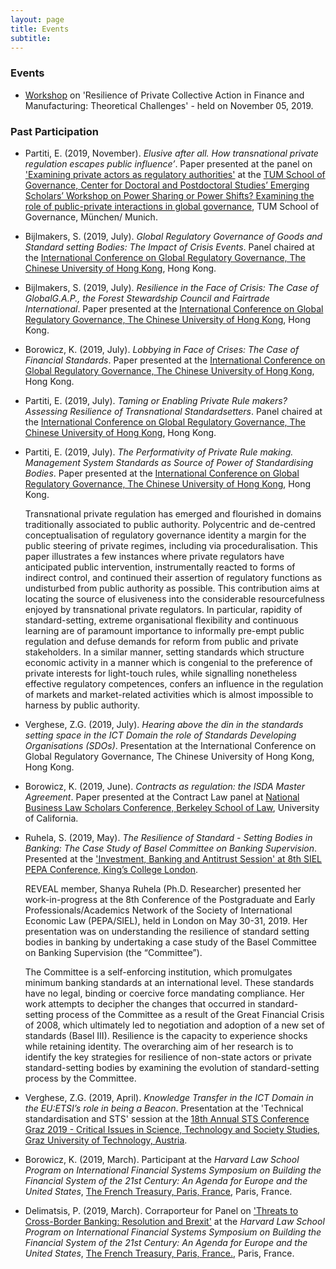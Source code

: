 ```yaml
---
layout: page
title: Events
subtitle:
---
```


### Events
- [Workshop](https://www.erc-reveal.eu/workshop/) on 'Resilience of Private Collective Action in Finance and Manufacturing: Theoretical Challenges' - held on November 05, 2019.

### Past Participation
- Partiti, E. (2019, November). _Elusive after all. How transnational private regulation escapes public influence’_. Paper presented at the panel on ['Examining private actors as regulatory authorities'](https://www.gov.tum.de/fileadmin/w00bzh/gov/Final_Poster_-_PhD_Workshop_TUM_Gov__28.11.2019_.pdf) at the [TUM School of Governance, Center for Doctoral and Postdoctoral Studies’ Emerging Scholars’ Workshop on Power Sharing or Power Shifts? Examining the role of public-private interactions in global governance](https://www.gov.tum.de/fakultaet/graduiertenzentrum/phd-workshop-2019/), TUM School of Governance, München/ Munich.

- Bijlmakers, S. (2019, July). _Global Regulatory Governance of Goods and Standard setting Bodies: The Impact of Crisis Events_. Panel chaired at the [International Conference on Global Regulatory Governance, The Chinese University of Hong Kong](https://icgrg-cuhk-2019.com/), Hong Kong.

- Bijlmakers, S. (2019, July). _Resilience in the Face of Crisis: The Case of GlobalG.A.P., the Forest Stewardship Council and Fairtrade International_. Paper presented at the [International Conference on Global Regulatory Governance, The Chinese University of Hong Kong](https://icgrg-cuhk-2019.com/), Hong Kong.

- Borowicz, K. (2019, July). _Lobbying in Face of Crises: The Case of Financial Standards_. Paper presented at the [International Conference on Global Regulatory Governance, The Chinese University of Hong Kong](https://icgrg-cuhk-2019.com/), Hong Kong.

- Partiti, E. (2019, July). _Taming or Enabling Private Rule makers? Assessing Resilience of Transnational Standardsetters_. Panel chaired at the [International Conference on Global Regulatory Governance, The Chinese University of Hong Kong](https://icgrg-cuhk-2019.com/), Hong Kong.

- Partiti, E. (2019, July). _The Performativity of Private Rule making. Management System Standards as Source of Power of Standardising Bodies_. Paper presented at the [International Conference on Global Regulatory Governance, The Chinese University of Hong Kong](https://icgrg-cuhk-2019.com/), Hong Kong.

    Transnational private regulation has emerged and flourished in domains traditionally associated to public authority. Polycentric and de-centred conceptualisation of regulatory governance identity a margin for the public steering of private regimes, including via proceduralisation. This paper illustrates a few instances where private regulators have anticipated public intervention, instrumentally reacted to forms of indirect control, and continued their assertion of regulatory functions as undisturbed from public authority as possible. This contribution aims at locating the source of elusiveness into the considerable resourcefulness enjoyed by transnational private regulators. In particular, rapidity of standard-setting, extreme organisational flexibility and continuous learning are of paramount importance to informally pre-empt public regulation and defuse demands for reform from public and private stakeholders. In a similar manner, setting standards which structure economic activity in a manner which is congenial to the preference of private interests for light-touch rules, while signalling nonetheless effective regulatory competences, confers an influence in the regulation of markets and market-related activities which is almost impossible to harness by public authority.

- Verghese, Z.G. (2019, July). _Hearing above the din in the standards setting space in the ICT Domain the role of Standards Developing Organisations (SDOs)_. Presentation at the International Conference on Global Regulatory Governance, The Chinese University of Hong Kong, Hong Kong.

- Borowicz, K. (2019, June). _Contracts as regulation: the ISDA Master Agreement_. Paper presented at the Contract Law panel at [National Business Law Scholars Conference, Berkeley School of Law](https://www.law.berkeley.edu/research/business/events/previous-events/nblsc2019/), University of California.

- Ruhela, S. (2019, May). _The Resilience of Standard - Setting Bodies in Banking: The Case Study of Basel Committee on Banking Supervision_. Presented at the ['Investment, Banking and Antitrust Session' at 8th SIEL PEPA Conference, King’s College London](https://www.kcl.ac.uk/events/8th-pepasiel-conference).

    REVEAL member, Shanya Ruhela (Ph.D. Researcher) presented her work-in-progress at the 8th Conference of the Postgraduate and Early Professionals/Academics Network of the Society of International Economic Law (PEPA/SIEL), held in London on May 30-31, 2019. Her presentation was on understanding the resilience of standard setting bodies in banking by undertaking a case study of the Basel Committee on Banking Supervision (the “Committee”).

    The Committee is a self-enforcing institution, which promulgates minimum banking standards at an international level. These standards have no legal, binding or coercive force mandating compliance. Her work attempts to decipher the changes that occurred in standard-setting process of the Committee as a result of the Great Financial Crisis of 2008, which ultimately led to negotiation and adoption of a new set of standards (Basel III). Resilience is the capacity to experience shocks while retaining identity. The overarching aim of her research is to identify the key strategies for resilience of non-state actors or private standard-setting bodies by examining the evolution of standard-setting process by the Committee.

- Verghese, Z.G. (2019, April). _Knowledge Transfer in the ICT Domain in the EU:ETSI’s role in being a Beacon_. Presentation at the 'Technical standardisation and STS' session at the [18th Annual STS Conference Graz 2019 - Critical Issues in Science, Technology and Society Studies, Graz University of Technology, Austria](https://sts-conference.isds.tugraz.at/event/2/).

- Borowicz, K. (2019, March). Participant at the _Harvard Law School Program on International Financial Systems Symposium on Building the Financial System of the 21st Century: An Agenda for Europe and the United States_, [The French Treasury, Paris, France](https://www.pifsinternational.org/international-symposia/europe/), Paris, France.

- Delimatsis, P. (2019, March). Corraporteur for Panel on ['Threats to Cross-Border Banking: Resolution and Brexit'](https://www.pifsinternational.org/wp-content/uploads/2019/03/2019-HLS-PIFS-Europe-US-Symposium-Agenda.pdf) at the _Harvard Law School Program on International Financial Systems Symposium on Building the Financial System of the 21st Century: An Agenda for Europe and the United States_, [The French Treasury, Paris, France.](https://www.pifsinternational.org/international-symposia/europe/), Paris, France.
